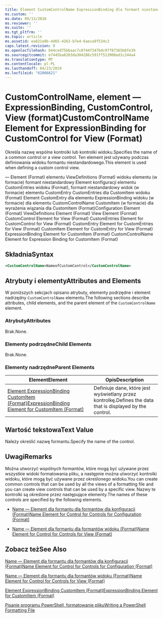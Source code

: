 ```yaml
---
title: Element CustomControlName ExpressionBinding dla formant niestandardowy dla widoku (Format) | Dokumentacja firmy Microsoft
ms.custom: ''
ms.date: 09/13/2016
ms.reviewer: ''
ms.suite: ''
ms.tgt_pltfrm: ''
ms.topic: article
ms.assetid: ea821e8b-4d65-4263-b7e4-6aeca9f534c2
caps.latest.revision: 9
ms.openlocfilehash: b44ced75bbaac7c0744f347bdc97f87365b8fe39
ms.sourcegitcommit: e7445ba8203da304286c591ff513900ad1c244a4
ms.translationtype: MT
ms.contentlocale: pl-PL
ms.lasthandoff: 04/23/2019
ms.locfileid: "62066621"
---
```

# <a name="customcontrolname-element-for-expressionbinding-for-customcontrol-for-view-format"></a><span data-ttu-id="a14c8-102">CustomControlName, element — ExpressionBinding, CustomControl, View (format)</span><span class="sxs-lookup"><span data-stu-id="a14c8-102">CustomControlName Element for ExpressionBinding for CustomControl for View (Format)</span></span>

<span data-ttu-id="a14c8-103">Określa nazwę wspólne kontrolki lub kontrolki widoku.</span><span class="sxs-lookup"><span data-stu-id="a14c8-103">Specifies the name of a common control or a view control.</span></span> <span data-ttu-id="a14c8-104">Ten element jest używany podczas definiowania widoku formantu niestandardowego.</span><span class="sxs-lookup"><span data-stu-id="a14c8-104">This element is used when defining a custom control view.</span></span>

<span data-ttu-id="a14c8-105">— Element (Format) elementu ViewDefinitions (Format) widoku elementu (w formacie) formant niestandardowy Element konfiguracji elementu CustomEntries widoku (Format), formant niestandardowy widok (w formacie) elementu CustomEntry CustomEntries dla CustomItem widoku (Format) Element CustomEntry dla elementu ExpressionBinding widoku (w formacie) dla elementu CustomControlName CustomItem (w formacie) dla wyrażenia wiązania dla CustomItem (Format)</span><span class="sxs-lookup"><span data-stu-id="a14c8-105">Configuration Element (Format) ViewDefinitions Element (Format) View Element (Format) CustomControl Element for View (Format) CustomEntries Element for CustomControl for View (Format) CustomEntry Element for CustomEntries for View (Format) CustomItem Element for CustomEntry for View (Format) ExpressionBinding Element for CustomItem (Format) CustomControlName Element for Expression Binding for CustomItem (Format)</span></span>

## <a name="syntax"></a><span data-ttu-id="a14c8-106">Składnia</span><span class="sxs-lookup"><span data-stu-id="a14c8-106">Syntax</span></span>

```xml
<CustomControlName>NameofCustomControl</CustomControlName>
```

## <a name="attributes-and-elements"></a><span data-ttu-id="a14c8-107">Atrybuty i elementy</span><span class="sxs-lookup"><span data-stu-id="a14c8-107">Attributes and Elements</span></span>

<span data-ttu-id="a14c8-108">W poniższych sekcjach opisano atrybuty, elementy podrzędne i element nadrzędny `CustomControlName` elementu.</span><span class="sxs-lookup"><span data-stu-id="a14c8-108">The following sections describe attributes, child elements, and the parent element of the `CustomControlName` element.</span></span>

### <a name="attributes"></a><span data-ttu-id="a14c8-109">Atrybuty</span><span class="sxs-lookup"><span data-stu-id="a14c8-109">Attributes</span></span>

<span data-ttu-id="a14c8-110">Brak.</span><span class="sxs-lookup"><span data-stu-id="a14c8-110">None.</span></span>

### <a name="child-elements"></a><span data-ttu-id="a14c8-111">Elementy podrzędne</span><span class="sxs-lookup"><span data-stu-id="a14c8-111">Child Elements</span></span>

<span data-ttu-id="a14c8-112">Brak.</span><span class="sxs-lookup"><span data-stu-id="a14c8-112">None.</span></span>

### <a name="parent-elements"></a><span data-ttu-id="a14c8-113">Elementy nadrzędne</span><span class="sxs-lookup"><span data-stu-id="a14c8-113">Parent Elements</span></span>

|<span data-ttu-id="a14c8-114">Element</span><span class="sxs-lookup"><span data-stu-id="a14c8-114">Element</span></span>|<span data-ttu-id="a14c8-115">Opis</span><span class="sxs-lookup"><span data-stu-id="a14c8-115">Description</span></span>|
|-------------|-----------------|
|[<span data-ttu-id="a14c8-116">Element ExpressionBinding CustomItem (Format)</span><span class="sxs-lookup"><span data-stu-id="a14c8-116">ExpressionBinding Element for CustomItem (Format)</span></span>](./expressionbinding-element-for-customitem-for-controls-for-configuration-format.md)|<span data-ttu-id="a14c8-117">Definiuje dane, które jest wyświetlany przez kontrolkę.</span><span class="sxs-lookup"><span data-stu-id="a14c8-117">Defines the data that is displayed by the control.</span></span>|

## <a name="text-value"></a><span data-ttu-id="a14c8-118">Wartość tekstowa</span><span class="sxs-lookup"><span data-stu-id="a14c8-118">Text Value</span></span>

<span data-ttu-id="a14c8-119">Należy określić nazwę formantu.</span><span class="sxs-lookup"><span data-stu-id="a14c8-119">Specify the name of the control.</span></span>

## <a name="remarks"></a><span data-ttu-id="a14c8-120">Uwagi</span><span class="sxs-lookup"><span data-stu-id="a14c8-120">Remarks</span></span>

<span data-ttu-id="a14c8-121">Można utworzyć wspólnych formantów, które mogą być używane przez wszystkie widoki formatowania pliku, a następnie można utworzyć kontrolki widoku, które mogą być używane przez określonego widoku.</span><span class="sxs-lookup"><span data-stu-id="a14c8-121">You can create common controls that can be used by all the views of a formatting file and you can create view controls that can be used by a specific view.</span></span> <span data-ttu-id="a14c8-122">Nazwy te kontrolki są określone przez następujące elementy.</span><span class="sxs-lookup"><span data-stu-id="a14c8-122">The names of these controls are specified by the following elements.</span></span>

- [<span data-ttu-id="a14c8-123">Name — Element dla formantu dla formantów dla konfiguracji (Format)</span><span class="sxs-lookup"><span data-stu-id="a14c8-123">Name Element for Control for Controls for Configuration (Format)</span></span>](./name-element-for-control-for-controls-for-configuration-format.md)

- [<span data-ttu-id="a14c8-124">Name — Element dla formantu dla formantów widoku (Format)</span><span class="sxs-lookup"><span data-stu-id="a14c8-124">Name Element for Control for Controls for View (Format)</span></span>](./name-element-for-control-for-controls-for-view-format.md)

## <a name="see-also"></a><span data-ttu-id="a14c8-125">Zobacz też</span><span class="sxs-lookup"><span data-stu-id="a14c8-125">See Also</span></span>

[<span data-ttu-id="a14c8-126">Name — Element dla formantu dla formantów dla konfiguracji (Format)</span><span class="sxs-lookup"><span data-stu-id="a14c8-126">Name Element for Control for Controls for Configuration (Format)</span></span>](./name-element-for-control-for-controls-for-configuration-format.md)

[<span data-ttu-id="a14c8-127">Name — Element dla formantu dla formantów widoku (Format)</span><span class="sxs-lookup"><span data-stu-id="a14c8-127">Name Element for Control for Controls for View (Format)</span></span>](./name-element-for-control-for-controls-for-view-format.md)

[<span data-ttu-id="a14c8-128">Element ExpressionBinding CustomItem (Format)</span><span class="sxs-lookup"><span data-stu-id="a14c8-128">ExpressionBinding Element for CustomItem (Format)</span></span>](./expressionbinding-element-for-customitem-for-controls-for-configuration-format.md)

[<span data-ttu-id="a14c8-129">Pisanie programu PowerShell, formatowanie pliku</span><span class="sxs-lookup"><span data-stu-id="a14c8-129">Writing a PowerShell Formatting File</span></span>](./writing-a-powershell-formatting-file.md)
